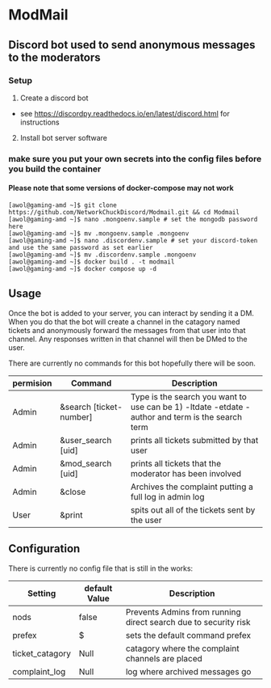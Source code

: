 # ModMail
## Discord bot used to send anonymous messages to the moderators

### Setup

1. Create a discord bot
  - see https://discordpy.readthedocs.io/en/latest/discord.html for instructions
  
2. Install bot server software
### make sure you put your own secrets into the config files before you build the container

#### Please note that some versions of docker-compose may not work

```
[awol@gaming-amd ~]$ git clone https://github.com/NetworkChuckDiscord/Modmail.git && cd Modmail
[awol@gaming-amd ~]$ nano .mongoenv.sample # set the mongodb password here
[awol@gaming-amd ~]$ mv .mongoenv.sample .mongoenv
[awol@gaming-amd ~]$ nano .discordenv.sample # set your discord-token and use the same password as set earlier
[awol@gaming-amd ~]$ mv .discordenv.sample .mongoenv
[awol@gaming-amd ~]$ docker build . -t modmail
[awol@gaming-amd ~]$ docker compose up -d
```

## Usage

Once the bot is added to your server, you can interact by sending it a DM. When you do that the bot will create a channel in the catagory named tickets and anonymously forward the messages from that user into that channel. Any responses written in that channel will then be DMed to the user.

There are currently no commands for this bot hopefully there will be soon.

| permision | Command | Description |
|-----------|---------|-------------|
| Admin | &search [ticket-number] | Type is the search you want to use can be 1) -ltdate -etdate -author and term is the search term |
| Admin | &user_search [uid] | prints all tickets submitted by that user | 
| Admin | &mod_search [uid] | prints all tickets that the moderator has been involved | 
| Admin | &close | Archives the complaint putting a full log in admin log |
| User | &print | spits out all of the tickets sent by the user |

## Configuration

There is currently no config file that is still in the works:

| Setting | default Value | Description |
|---------|---------------|-------------|
| nods | false | Prevents Admins from running direct search due to security risk |
| prefex | $ | sets the default command prefex
| ticket_catagory | Null | catagory where the complaint channels are placed | 
| complaint_log | Null |log where archived messages go |
